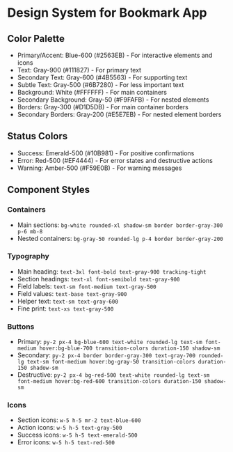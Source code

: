 # Design System for Bookmark App

## Color Palette
- Primary/Accent: Blue-600 (#2563EB) - For interactive elements and icons
- Text: Gray-900 (#111827) - For primary text
- Secondary Text: Gray-600 (#4B5563) - For supporting text
- Subtle Text: Gray-500 (#6B7280) - For less important text
- Background: White (#FFFFFF) - For main containers
- Secondary Background: Gray-50 (#F9FAFB) - For nested elements
- Borders: Gray-300 (#D1D5DB) - For main container borders
- Secondary Borders: Gray-200 (#E5E7EB) - For nested element borders

## Status Colors
- Success: Emerald-500 (#10B981) - For positive confirmations
- Error: Red-500 (#EF4444) - For error states and destructive actions
- Warning: Amber-500 (#F59E0B) - For warning messages

## Component Styles

### Containers
- Main sections: `bg-white rounded-xl shadow-sm border border-gray-300 p-6 mb-8`
- Nested containers: `bg-gray-50 rounded-lg p-4 border border-gray-200`

### Typography
- Main heading: `text-3xl font-bold text-gray-900 tracking-tight`
- Section headings: `text-xl font-semibold text-gray-900`
- Field labels: `text-sm font-medium text-gray-500`
- Field values: `text-base text-gray-900`
- Helper text: `text-sm text-gray-600`
- Fine print: `text-xs text-gray-500`

### Buttons
- Primary: `py-2 px-4 bg-blue-600 text-white rounded-lg text-sm font-medium hover:bg-blue-700 transition-colors duration-150 shadow-sm`
- Secondary: `py-2 px-4 border border-gray-300 text-gray-700 rounded-lg text-sm font-medium hover:bg-gray-50 transition-colors duration-150 shadow-sm`
- Destructive: `py-2 px-4 bg-red-500 text-white rounded-lg text-sm font-medium hover:bg-red-600 transition-colors duration-150 shadow-sm`

### Icons
- Section icons: `w-5 h-5 mr-2 text-blue-600`
- Action icons: `w-5 h-5 text-gray-500`
- Success icons: `w-5 h-5 text-emerald-500`
- Error icons: `w-5 h-5 text-red-500`
